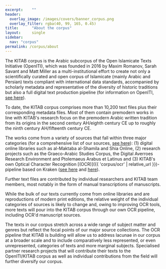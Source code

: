 ```yaml
---
excerpt:	""
header:
  overlay_image: /images/covers/banner_corpus.png
  overlay_filter: rgba(40, 99, 165, 0.45)
title:		"About the corpus"
layout:		single
sidebar:
  nav: "corpus"
permalink: /corpus/about
---
```

The KITAB corpus is the Arabic subcorpus of the Open Islamicate Texts Initiative (OpenITI), which was founded in 2016 by Maxim Romanov, Sarah Savant and Matt Miller as a multi-institutional effort to create not only a scientifically curated and open corpus of Islamicate (mainly Arabic and Persian) texts compliant with international data standards, accompanied by scholarly metadata and representative of the diversity of historic traditions but also a full digital text production pipeline (for information on OpenITI, [see here](https://www.openiti.org/about)).
To date, the KITAB corpus comprises more than 10,200 text files plus their corresponding metadata files. Most of them contain premodern works in line with KITAB's research focus on the premodern Arabic written tradition from its origins in the second century AH/eighth century CE up to roughly the ninth century AH/fifteenth century CE.
The works come from a variety of sources that fall within three major categories (for a comprehensive list of our sources, [see here](https://github.com/OpenITI/Annotation)): (1) digital online libraries such as al-Maktaba al-Shamila and Shia Online, (2) research projects such as the Graeco-Arabic Studies Corpus, the Digital Averroes Research Environment and Ptolemaeus Arabus et Latinus and (3) KITAB's own Optical Character Recognition [(OCR)]({{ 'corpus/ocr' | relative_url }})-pipeline based on Kraken ([see here](http://kraken.re/) and [here](https://github.com/mittagessen/kraken)).
Further text files are contributed by individual researchers and KITAB team members, most notably in the form of manual transcriptions of manuscripts.
While the bulk of our texts currently come from online libraries and are reproductions of modern print editions, the relative weight of the individual categories of sources is likely to change and, owing to improving OCR tools, more texts will pour into the KITAB corpus through our own OCR pipeline, including OCR'd manuscript sources.
The texts in our corpus stretch across a wide range of subject matter and genres but reflect the focal points of our major source collections. The OCR pipeline that KITAB is building will allow us to address lacunae in our corpus at a broader scale and to include comparatively less represented, or even unrepresented, categories of texts and more marginal subjects. Specialised partner research projects that will contribute their texts to the OpenITI/KITAB corpus as well as individual contributions from the field will further diversify our corpus.
